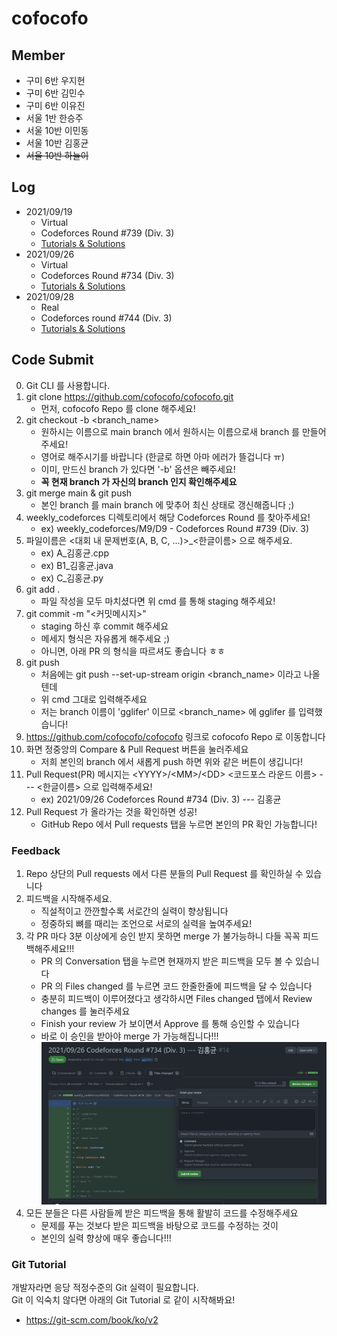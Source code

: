 # cofocofo

## Member 

* 구미 6반 우지현
* 구미 6반 김민수
* 구미 6반 이유진
* 서울 1반 한승주
* 서울 10반 이민동
* 서울 10반 김홍균
* ~~서울 10반 하늘이~~

## Log

* 2021/09/19
  * Virtual
  * Codeforces Round #739 (Div. 3)
  * [Tutorials & Solutions](https://codeforces.com/blog/entry/94009)
* 2021/09/26
  * Virtual
  * Codeforces Round #734 (Div. 3)
  * [Tutorials & Solutions](https://codeforces.com/blog/entry/93149)
* 2021/09/28
  * Real
  * Codeforces round #744 (Div. 3)
  * [Tutorials & Solutions](https://codeforces.com/blog/entry/95447)

## Code Submit

0. Git CLI 를 사용합니다.
1. git clone https://github.com/cofocofo/cofocofo.git
   * 먼저, cofocofo Repo 를 clone 해주세요!
2. git checkout -b <branch_name>
   * 원하시는 이름으로 main branch 에서 원하시는 이름으로새 branch 를 만들어주세요!
   * 영어로 해주시기를 바랍니다 (한글로 하면 아마 에러가 뜰겁니다 ㅠ)
   * 이미, 만드신 branch 가 있다면 '-b' 옵션은 빼주세요!
   * **꼭 현재 branch 가 자신의 branch 인지 확인해주세요**
3. git merge main & git push
   * 본인 branch 를 main branch 에 맞추어 최신 상태로 갱신해줍니다 ;)
4. weekly_codeforces 디렉토리에서 해당 Codeforces Round 를 찾아주세요!
   * ex) weekly_codeforces/M9/D9 - Codeforces Round #739 (Div. 3)
5. 파일이름은 <대회 내 문제번호(A, B, C, ...)>_<한글이름> 으로 해주세요.
   * ex) A_김홍균.cpp
   * ex) B1_김홍균.java
   * ex) C_김홍균.py
6. git add .
   * 파일 작성을 모두 마치셨다면 위 cmd 를 통해 staging 해주세요!
7. git commit -m "<커밋메시지>"
    * staging 하신 후 commit 해주세요
    * 메세지 형식은 자유롭게 해주세요 ;)
    * 아니면, 아래 PR 의 형식을 따르셔도 좋습니다 ㅎㅎ
8. git push
    * 처음에는 git push --set-up-stream origin <branch_name> 이라고 나올텐데
    * 위 cmd 그대로 입력해주세요
    * 저는 branch 이름이 'gglifer' 이므로 <branch_name> 에 gglifer 를 입력했습니다!
9. https://github.com/cofocofo/cofocofo 링크로 cofocofo Repo 로 이동합니다
10. 화면 정중앙의 Compare & Pull Request 버튼을 눌러주세요
    * 저희 본인의 branch 에서 새롭게 push 하면 위와 같은 버튼이 생깁니다!
11. Pull Request(PR) 메시지는 \<YYYY\>/\<MM\>/\<DD\> <코드포스 라운드 이름> ---  <한글이름> 으로 입력해주세요!
    * ex) 2021/09/26 Codeforces Round #734 (Div. 3) --- 김홍균
12. Pull Request 가 올라가는 것을 확인하면 성공!
    * GitHub Repo 에서 Pull requests 탭을 누르면 본인의 PR 확인 가능합니다!

### Feedback

1. Repo 상단의 Pull requests 에서 다른 분들의 Pull Request 를 확인하실 수 있습니다
2. 피드백을 시작해주세요.
   * 직설적이고 깐깐할수록 서로간의 실력이 향상됩니다
   * 정중하되 뼈를 때리는 조언으로 서로의 실력을 높여주세요!
3. 각 PR 마다 3분 이상에게 승인 받지 못하면 merge 가 불가능하니 다들 꼭꼭 피드백해주세요!!!
   * PR 의 Conversation 탭을 누르면 현재까지 받은 피드백을 모두 볼 수 있습니다
   * PR 의 Files changed 를 누르면 코드 한줄한줄에 피드백을 달 수 있습니다
   * 충분히 피드백이 이루어졌다고 생각하시면 Files changed 탭에서 Review changes 를 눌러주세요
   * Finish your review 가 보이면서 Approve 를 통해 승인할 수 있습니다
   * 바로 이 승인을 받아야 merge 가 가능해집니다!!!
   ![pr_review](./img/pr_review.JPG)
4. 모든 분들은 다른 사람들께 받은 피드백을 통해 활발히 코드를 수정해주세요
   * 문제를 푸는 것보다 받은 피드백을 바탕으로 코드를 수정하는 것이
   * 본인의 실력 향상에 매우 좋습니다!!!

### Git Tutorial

개발자라면 응당 적정수준의 Git 실력이 필요합니다.  
Git 이 익숙치 않다면 아래의 Git Tutorial 로 같이 시작해봐요! 
* https://git-scm.com/book/ko/v2
